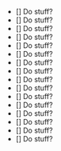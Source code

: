 - [] Do stuff?
- [] Do stuff?
- [] Do stuff?
- [] Do stuff?
- [] Do stuff?
- [] Do stuff?
- [] Do stuff?
- [] Do stuff?
- [] Do stuff?
- [] Do stuff?
- [] Do stuff?
- [] Do stuff?
- [] Do stuff?
- [] Do stuff?
- [] Do stuff?
- [] Do stuff?
